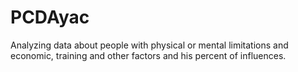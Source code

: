 # PCDAyac
Analyzing data about people with physical or mental limitations and economic, training and other factors and his percent of influences.
